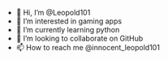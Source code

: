 - 👋 Hi, I’m @Leopold101
- 👀 I’m interested in gaming apps
- 🌱 I’m currently learning python
- 💞️ I’m looking to collaborate on GitHub
- 📫 How to reach me @innocent_leopold101

<!---
Leopold101/Leopold101 is a ✨ special ✨ repository because its `README.md` (this file) appears on your GitHub profile.
You can click the Preview link to take a look at your changes.
--->

